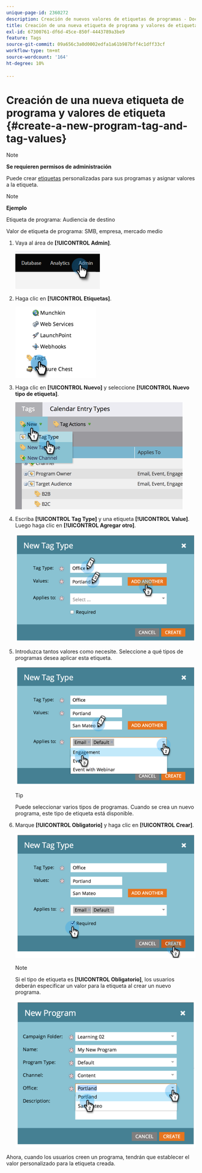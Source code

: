 ```yaml
---
unique-page-id: 2360272
description: Creación de nuevos valores de etiquetas de programas - Documentos de Marketo - Documentación del producto
title: Creación de una nueva etiqueta de programa y valores de etiqueta
exl-id: 67300761-df6d-45ce-850f-4443789a3be9
feature: Tags
source-git-commit: 09a656c3a0d0002edfa1a61b987bff4c1dff33cf
workflow-type: tm+mt
source-wordcount: '164'
ht-degree: 10%

---
```


# Creación de una nueva etiqueta de programa y valores de etiqueta {#create-a-new-program-tag-and-tag-values}

>[!NOTE]
>
>**Se requieren permisos de administración**

Puede crear [etiquetas](/help/marketo/product-docs/core-marketo-concepts/programs/working-with-programs/understanding-tags.md) personalizadas para sus programas y asignar valores a la etiqueta.

>[!NOTE]
>
>**Ejemplo**
>
>Etiqueta de programa: Audiencia de destino
>
>Valor de etiqueta de programa: SMB, empresa, mercado medio

1. Vaya al área de **[!UICONTROL Admin]**.

   ![](assets/create-a-new-program-tag-and-tag-values-1.png)

1. Haga clic en **[!UICONTROL Etiquetas]**.

   ![](assets/create-a-new-program-tag-and-tag-values-2.png)

1. Haga clic en **[!UICONTROL Nuevo]** y seleccione **[!UICONTROL Nuevo tipo de etiqueta]**.

   ![](assets/create-a-new-program-tag-and-tag-values-3.png)

1. Escriba **[!UICONTROL Tag Type]** y una etiqueta **[!UICONTROL Value]**. Luego haga clic en **[!UICONTROL Agregar otro]**.

   ![](assets/create-a-new-program-tag-and-tag-values-4.png)

1. Introduzca tantos valores como necesite. Seleccione a qué tipos de programas desea aplicar esta etiqueta.

   ![](assets/create-a-new-program-tag-and-tag-values-5.png)

   >[!TIP]
   >
   >Puede seleccionar varios tipos de programas. Cuando se crea un nuevo programa, este tipo de etiqueta está disponible.

1. Marque **[!UICONTROL Obligatorio]** y haga clic en **[!UICONTROL Crear]**.

   ![](assets/create-a-new-program-tag-and-tag-values-6.png)

   >[!NOTE]
   >
   >Si el tipo de etiqueta es **[!UICONTROL Obligatorio]**, los usuarios deberán especificar un valor para la etiqueta al crear un nuevo programa.

   ![](assets/create-a-new-program-tag-and-tag-values-7.png)

Ahora, cuando los usuarios creen un programa, tendrán que establecer el valor personalizado para la etiqueta creada.
